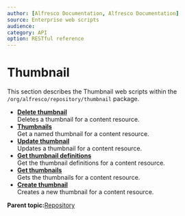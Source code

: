 ```yaml
---
author: [Alfresco Documentation, Alfresco Documentation]
source: Enterprise web scripts
audience: 
category: API
option: RESTful reference
---
```


# Thumbnail

This section describes the Thumbnail web scripts within the `/org/alfresco/repository/thumbnail` package.

-   **[Delete thumbnail](../references/RESTful-ThumbnailThumbnailDelete.md)**  
 Deletes a thumbnail for a content resource.
-   **[Thumbnails](../references/RESTful-ThumbnailThumbnailGet.md)**  
 Get a named thumbnail for a content resource.
-   **[Update thumbnail](../references/RESTful-ThumbnailThumbnailPut.md)**  
 Updates a thumbnail for a content resource.
-   **[Get thumbnail definitions](../references/RESTful-ThumbnailThumbnaildefinitionsGet.md)**  
 Get the thumbnail definitions for a content resource.
-   **[Get thumbnails](../references/RESTful-ThumbnailThumbnailsGet.md)**  
 Gets the thumbnails for a content resource.
-   **[Create thumbnail](../references/RESTful-ThumbnailThumbnailsPost.md)**  
 Creates a new thumbnail for a content resource.

**Parent topic:**[Repository](../references/RESTful-Repository.md)

